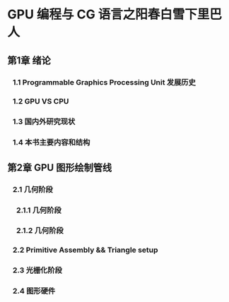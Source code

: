# GPU 编程与 CG 语言之阳春白雪下里巴人

## 第1章 绪论
###  &ensp; 1.1  Programmable Graphics Processing Unit 发展历史
###  &ensp; 1.2  GPU VS CPU
###  &ensp; 1.3  国内外研究现状
###  &ensp; 1.4  本书主要内容和结构
## 第2章 GPU 图形绘制管线
###  &ensp; 2.1  几何阶段
###  &emsp; 2.1.1  几何阶段
###  &emsp; 2.1.2  几何阶段
###  &ensp; 2.2  Primitive Assembly && Triangle setup 
###  &ensp; 2.3  光栅化阶段
###  &ensp; 2.4  图形硬件
